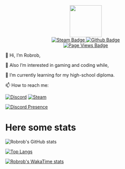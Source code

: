 <div id="header" align="center">
  <img src="https://media.giphy.com/media/M9gbBd9nbDrOTu1Mqx/giphy.gif" width="100"/>
</div>
<div id="badges" align="center">
  <a href="https://steamcommunity.com/id/4rob/">
    <img src="https://img.shields.io/badge/steam-navy?style=for-the-badge&logo=steam&logoColor=white" alt="Steam Badge"/>
  </a>
   <a href="https://github.com/4robrob">
    <img src="https://img.shields.io/badge/Github-black?style=for-the-badge&logo=github&logoColor=white" alt="Github Badge"/>
  </a>
  </div>
<div id="badges" align="center">
  <a href="https://github.com/4robrob">
    <img src="https://komarev.com/ghpvc/?username=4robrob&style=flat-square&color=grey" alt="Page Views Badge"/>
  </a>
</div>

👋 Hi, I’m Robrob, 

👀 Also I’m interested in gaming and coding while,

🌱 I’m currently learning for my high-school diploma.

:mailbox: How to reach me: 

[![Discord](https://img.shields.io/badge/-Add_me_on_Discord-royalblue?style=flat-square&logo=Discord&logoColor=white)](https://discordapp.com/users/508758672449732611) [![Steam](https://img.shields.io/badge/-Message_me_on_Steam-navy?style=flat-square&logo=steam&logoColor=white)](https://steamcommunity.com/id/4rob/) 

[![Discord Presence](https://lanyard.cnrad.dev/api/508758672449732611)](https://discord.com/users/508758672449732611)


# Here some stats
![Robrob's GitHub stats](https://github-readme-stats.vercel.app/api?username=4robrob&show_icons=true&theme=highcontrast)

[![Top Langs](https://github-readme-stats.vercel.app/api/top-langs/?username=4robrob&layout=compact&theme=highcontrast)](https://github.com/anuraghazra/github-readme-stats)

[![Robrob's WakaTime stats](https://github-readme-stats.vercel.app/api/wakatime?username=@Robrob&theme=highcontrast)](https://github.com/anuraghazra/github-readme-stats)

